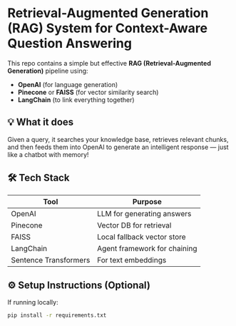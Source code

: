 # Retrieval-Augmented Generation (RAG) System for Context-Aware Question Answering

This repo contains a simple but effective **RAG (Retrieval-Augmented Generation)** pipeline using:

- **OpenAI** (for language generation)
- **Pinecone** or **FAISS** (for vector similarity search)
- **LangChain** (to link everything together)

## 💡 What it does

Given a query, it searches your knowledge base, retrieves relevant chunks, and then feeds them into OpenAI to generate an intelligent response — just like a chatbot with memory!

## 🛠 Tech Stack

| Tool               | Purpose                          |
|--------------------|----------------------------------|
| OpenAI             | LLM for generating answers       |
| Pinecone           | Vector DB for retrieval          |
| FAISS              | Local fallback vector store      |
| LangChain          | Agent framework for chaining     |
| Sentence Transformers | For text embeddings          |

## ⚙️ Setup Instructions (Optional)

If running locally:
```bash
pip install -r requirements.txt
